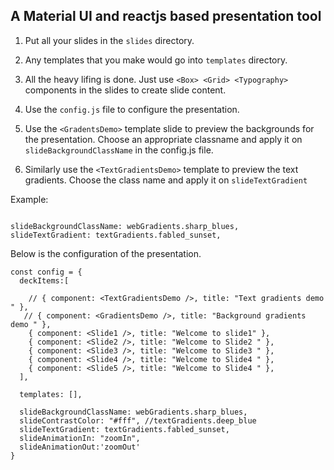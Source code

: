 ## A Material UI and reactjs based presentation tool

1) Put all your slides in the ` slides ` directory.

2) Any templates that you make would go into ` templates ` directory.

3) All the heavy lifing is done. Just use ` <Box> <Grid> <Typography> ` components in the slides to create slide content.

4) Use the `config.js` file to configure the presentation.

5) Use the `<GradentsDemo>` template slide to preview the backgrounds for the presentation. Choose an appropriate classname and apply it on ` slideBackgroundClassName ` in the config.js file.

6) Similarly use the ` <TextGradientsDemo> ` template to preview the text gradients. Choose the class name and apply it on ` slideTextGradient `


Example: 

```
 
slideBackgroundClassName: webGradients.sharp_blues,
slideTextGradient: textGradients.fabled_sunset, 

   ```

Below is the configuration of the presentation.

```
const config = {
  deckItems:[

    // { component: <TextGradientsDemo />, title: "Text gradients demo " }, 
   // { component: <GradientsDemo />, title: "Background gradients demo " },
    { component: <Slide1 />, title: "Welcome to slide1" },
    { component: <Slide2 />, title: "Welcome to Slide2 " },
    { component: <Slide3 />, title: "Welcome to Slide3 " },
    { component: <Slide4 />, title: "Welcome to Slide4 " },
    { component: <Slide5 />, title: "Welcome to Slide4 " },
  ], 

  templates: [],

  slideBackgroundClassName: webGradients.sharp_blues, 
  slideContrastColor: "#fff", //textGradients.deep_blue 
  slideTextGradient: textGradients.fabled_sunset, 
  slideAnimationIn: "zoomIn",
  slideAnimationOut:'zoomOut'
}


```








